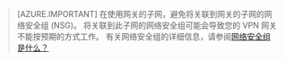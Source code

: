 >[AZURE.IMPORTANT] 在使用网关的子网，避免将关联到网关的子网的网络安全组 (NSG)。 将关联到此子网的网络安全组可能会导致您的 VPN 网关不能按预期的方式工作。 有关网络安全组的详细信息，请参阅[网络安全组是什么？](../articles/virtual-network/virtual-networks-nsg.md)


